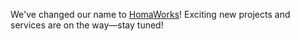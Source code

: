 We've changed our name to [HomaWorks](https://github.com/HomaWorks?goodbyedestools)! Exciting new projects and services are on the way—stay tuned!
